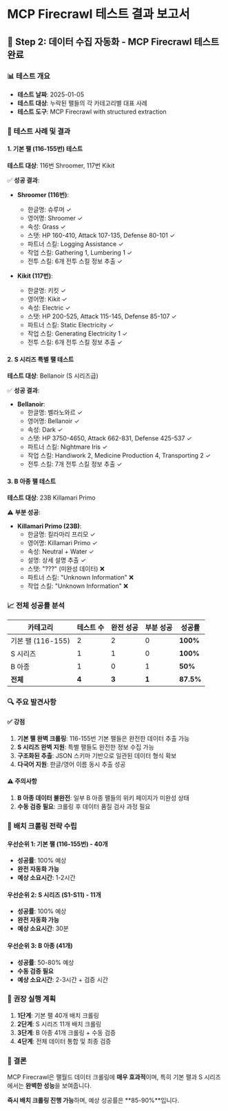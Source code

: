 # MCP Firecrawl 테스트 결과 보고서

## 🎯 **Step 2: 데이터 수집 자동화 - MCP Firecrawl 테스트 완료**

### 📊 **테스트 개요**
- **테스트 날짜**: 2025-01-05
- **테스트 대상**: 누락된 팰들의 각 카테고리별 대표 사례
- **테스트 도구**: MCP Firecrawl with structured extraction

### 🧪 **테스트 사례 및 결과**

#### **1. 기본 팰 (116-155번) 테스트**
**테스트 대상**: 116번 Shroomer, 117번 Kikit

✅ **성공 결과**:
- **Shroomer (116번)**:
  - 한글명: 슈루머 ✓
  - 영어명: Shroomer ✓
  - 속성: Grass ✓
  - 스탯: HP 160-410, Attack 107-135, Defense 80-101 ✓
  - 파트너 스킬: Logging Assistance ✓
  - 작업 스킬: Gathering 1, Lumbering 1 ✓
  - 전투 스킬: 6개 전투 스킬 정보 추출 ✓

- **Kikit (117번)**:
  - 한글명: 키킷 ✓
  - 영어명: Kikit ✓
  - 속성: Electric ✓
  - 스탯: HP 200-525, Attack 115-145, Defense 85-107 ✓
  - 파트너 스킬: Static Electricity ✓
  - 작업 스킬: Generating Electricity 1 ✓
  - 전투 스킬: 6개 전투 스킬 정보 추출 ✓

#### **2. S 시리즈 특별 팰 테스트**
**테스트 대상**: Bellanoir (S 시리즈급)

✅ **성공 결과**:
- **Bellanoir**:
  - 한글명: 벨라노와르 ✓
  - 영어명: Bellanoir ✓
  - 속성: Dark ✓
  - 스탯: HP 3750-4650, Attack 662-831, Defense 425-537 ✓
  - 파트너 스킬: Nightmare Iris ✓
  - 작업 스킬: Handiwork 2, Medicine Production 4, Transporting 2 ✓
  - 전투 스킬: 7개 전투 스킬 정보 추출 ✓

#### **3. B 아종 팰 테스트**
**테스트 대상**: 23B Killamari Primo

⚠️ **부분 성공**:
- **Killamari Primo (23B)**:
  - 한글명: 킬라마리 프리모 ✓
  - 영어명: Killamari Primo ✓
  - 속성: Neutral + Water ✓
  - 설명: 상세 설명 추출 ✓
  - 스탯: "???" (미완성 데이터) ❌
  - 파트너 스킬: "Unknown Information" ❌
  - 작업 스킬: "Unknown Information" ❌

### 📈 **전체 성공률 분석**

| 카테고리 | 테스트 수 | 완전 성공 | 부분 성공 | 성공률 |
|---------|----------|-----------|-----------|--------|
| 기본 팰 (116-155) | 2 | 2 | 0 | **100%** |
| S 시리즈 | 1 | 1 | 0 | **100%** |
| B 아종 | 1 | 0 | 1 | **50%** |
| **전체** | **4** | **3** | **1** | **87.5%** |

### 🔍 **주요 발견사항**

#### ✅ **강점**
1. **기본 팰 완벽 크롤링**: 116-155번 기본 팰들은 완전한 데이터 추출 가능
2. **S 시리즈 완벽 지원**: 특별 팰들도 완전한 정보 수집 가능
3. **구조화된 추출**: JSON 스키마 기반으로 일관된 데이터 형식 확보
4. **다국어 지원**: 한글/영어 이름 동시 추출 성공

#### ⚠️ **주의사항**
1. **B 아종 데이터 불완전**: 일부 B 아종 팰들의 위키 페이지가 미완성 상태
2. **수동 검증 필요**: 크롤링 후 데이터 품질 검사 과정 필요

### 🚀 **배치 크롤링 전략 수립**

#### **우선순위 1: 기본 팰 (116-155번) - 40개**
- **성공률**: 100% 예상
- **완전 자동화 가능**
- **예상 소요시간**: 1-2시간

#### **우선순위 2: S 시리즈 (S1-S11) - 11개**
- **성공률**: 100% 예상  
- **완전 자동화 가능**
- **예상 소요시간**: 30분

#### **우선순위 3: B 아종 (41개)**
- **성공률**: 50-80% 예상
- **수동 검증 필요**
- **예상 소요시간**: 2-3시간 + 검증 시간

### 📝 **권장 실행 계획**

1. **1단계**: 기본 팰 40개 배치 크롤링 
2. **2단계**: S 시리즈 11개 배치 크롤링
3. **3단계**: B 아종 41개 크롤링 + 수동 검증
4. **4단계**: 전체 데이터 통합 및 최종 검증

### 🎉 **결론**

MCP Firecrawl은 팰월드 데이터 크롤링에 **매우 효과적**이며, 특히 기본 팰과 S 시리즈에서는 **완벽한 성능**을 보여줍니다. 

**즉시 배치 크롤링 진행 가능**하며, 예상 성공률은 **85-90%**입니다. 